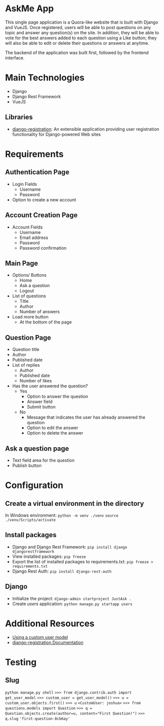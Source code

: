 # AskMe App

This single page application is a Quora-like website that is built with Django and VueJS. Once registered, users will be able to post questions on any topic and answer any question(s) on the site. In addition, they will be able to vote for the best answers added to each question using a Like button; they will also be able to edit or delete their questions or answers at anytime.

The backend of the application was built first, followed by the frontend interface.


# Main Technologies
- Django
- Django Rest Framework
- VueJS

## Libraries
- [django-registration](https://django-registration.readthedocs.io/en/3.0.1/): An extensible application providing user registration functionality for Django-powered Web sites


# Requirements

## Authentication Page
- Login Fields
    - Username
    - Password
- Option to create a new account

## Account Creation Page 
- Account Fields
    - Username
    - Email address
    - Password
    - Password confirmation

## Main Page
- Options/ Buttons
    - Home 
    - Ask a question
    - Logout
- List of questions
    - Title
    - Author
    - Number of answers
- Load more button 
    - At the bottom of the page

## Question Page
- Question title
- Author
- Published date
- List of replies
    - Author
    - Published date
    - Number of likes
- Has the user answered the question?
    - Yes
        - Option to answer the question
        - Answer field
        - Submit button
    - No
        - Message that indicates the user has already answered the question
        - Option to edit the answer
        - Option to delete the answer

## Ask a question page
- Text field area for the question
- Publish button


# Configuration

## Create a virtual environment in the directory
In Windows environment:
`python -m venv ./venv`
`source ./venv/Scripts/activate`

## Install packages
- Django and Django Rest Framework:
`pip install django djangorestframework`
- View installed packages:
`pip freeze`
- Export the list of installed packages to requirements.txt:
`pip freeze > requirements.txt`
- Django Rest Auth:
`pip install django-rest-auth`

## Django
- Initialize the project:
`django-admin startproject JustAsk .`
- Create *users* application:
`python manage.py startapp users`


# Additional Resources
- [Using a custom user model](https://docs.djangoproject.com/en/2.2/topics/auth/customizing/)
- [django-registration Documentation](https://buildmedia.readthedocs.org/media/pdf/django-registration/3.0/django-registration.pdf)

# Testing

## Slug
`python manage.py shell`
`>>> from django.contrib.auth import get_user_model`
`>>> custom_user = get_user_model()`
`>>> u = custom_user.objects.first()`
`>>> u`
`<CustomUser: joshua>`
`>>> from questions.models import Question`
`>>> q = Question.objects.create(author=u, content="First Question!")`
`>>> q.slug`
`'first-question-8cb6ay'`